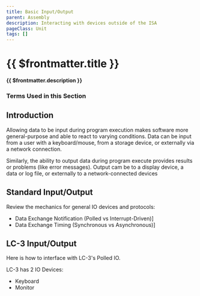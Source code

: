 ```yaml
---
title: Basic Input/Output
parent: Assembly
description: Interacting with devices outside of the ISA
pageClass: Unit
tags: []
---
```


# {{ $frontmatter.title }}
**{{ $frontmatter.description }}**

### Terms Used in this Section
<!--@include: @/TextSnippets/Assembly/BasicIO_Terms.md-->

## Introduction

Allowing data to be input during program execution makes software more general-purpose and able to react to varying conditions. Data can be input from a user with a keyboard/mouse, from a storage device, or externally via a network connection.

Similarly, the ability to output data during program execute provides results or problems (like error messages). Output cam be to a display device, a data or log file, or externally to a network-connected devices

## Standard Input/Output
Review the mechanics for general IO devices and protocols:

- Data Exchange Notification (Polled vs Interrupt-Driven)]
- Data Exchange Timing (Synchronous vs Asynchronous)]

## LC-3 Input/Output
Here is how to interface with LC-3's Polled IO.

LC-3 has 2 IO Devices:
- Keyboard
- Monitor
  
<!--@include: @/TextSnippets/GetStartedByExpandingTheSidebar.md-->